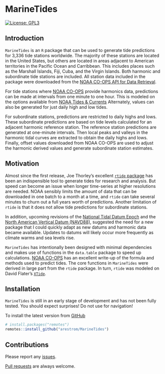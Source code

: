 
<!-- README.md is generated from README.Rmd. Please edit that file -->

# MarineTides

<!-- badges: start -->

[![License:
GPL3](https://img.shields.io/badge/License-GPL3-blue.svg)](https://www.gnu.org/licenses/gpl-3.0.en.html)
<!-- badges: end -->

## Introduction

`MarineTides` is an `R` package that can be used to generate tide
predictions for 3,336 tide stations worldwide. The majority of these
stations are located in the United States, but others are located in
areas adjacent to American territories in the Pacific Ocean and
Carribbean. This includes places such as the Marshall Islands, Fiji,
Cuba, and the Virgin Islands. Both harmonic and subordinate tide
stations are included. All station data included in the package were
downloaded from the [NOAA CO-OPS API for Data
Retrieval](https://api.tidesandcurrents.noaa.gov/api/prod/#products).

For tide stations where [NOAA
CO-OPS](https://api.tidesandcurrents.noaa.gov/api/prod/#products)
provide harmonics data, predictions can be made at intervals from one
minute to one hour. This is modeled on the options available from [NOAA
Tides & Currents](https://tidesandcurrents.noaa.gov/) Alternately,
values can also be generated for just daily high and low tides.

For subordinate stations, predictions are restricted to daily highs and
lows. These subordinate predictions are based on tide levels calculated
for an adjacent harmonic reference station. The reference station
predictions are generated at one-minute intervals. Then local peaks and
valleys in the harmonic tidal curves are extracted to obtain the daily
highs and lows. Finally, offset values downloaded from NOAA CO-OPS are
used to adjust the harmonic derived values and generate subordinate
station estimates.

## Motivation

Almost since the first release, Joe Thorley’s excellent [`rtide`
package](https://github.com/poissonconsulting/rtide) has been an
indispensible tool to generate tides for research and analysis. But
speed can become an issue when longer time-series at higher resolutions
are needed. NOAA sensibly limits the amount of data that can be
downloaded in one batch to a month at a time, and `rtide` can take
several minutes to churn out a full years worth of predictions. Another
limitation of `rtide` is that it does not allow tide predictions for
subordinate stations.

In addition, upcoming revisions of the [National Tidal Datum
Epoch](https://tidesandcurrents.noaa.gov/datum-updates/ntde/) and the
[North American Vertical Datum
(NAVD88)](https://oceanservice.noaa.gov/geodesy/three-datums.html),
suggested the need for a new package that I could quickly adapt as new
datums and harmonic data became available. Updates to datums will likely
occur more frequently as climate warms and sea levels rise.

`MarineTides` has intentionally been designed with minimal dependencies
and makes use of functions in the `data.table` package to speed up
calculations. [NOAA
CO-OPS](https://tidesandcurrents.noaa.gov/about_harmonic_constituents.html)
has an excellent write-up of the formula and methods used to predict
tides. The core functions in `MarineTides` were derived in large part
from the `rtide` package. In turn, `rtide` was modeled on David Flater’s
[`XTide`](https://flaterco.com/xtide/).

## Installation

`MarineTides` is still in an early stage of development and has not been
fully tested. You should expect surprises! Do not use for navigation!

To install the latest version from
[GitHub](https://github.com/arestrom/MarineTides)

``` r
# install.packages("remotes")
remotes::install_github("arestrom/MarineTides")
```

## Contributions

Please report any
[issues](https://github.com/arestrom/MarineTides/issues).

[Pull requests](https://github.com/arestrom/MarineTides/pulls) are
always welcome.
